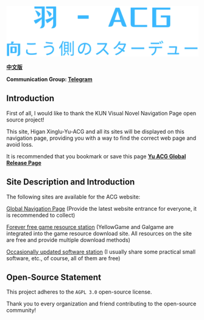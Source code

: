 ![Yu-ACG-nav](https://raw.githubusercontent.com/T1hu/Yu-ACG-nav/refs/heads/main/logo.png)

**[中文版](/docs/README_zh_cn.md)**
  
**Communication Group: [Telegram](https://t.me/xiaoyuO721)**


  
## Introduction

First of all, I would like to thank the KUN Visual Novel Navigation Page open source project!

This site, Higan Xinglu-Yu-ACG and all its sites will be displayed on this navigation page, providing you with a way to find the correct web page and avoid loss.

It is recommended that you bookmark or save this page **[Yu ACG Global Release Page](https://yugal.cc)**
  
## Site Description and Introduction

The following sites are available for the ACG website:

[Global Navigation Page](https://yugal.cc) (Provide the latest website entrance for everyone, it is recommended to collect)

[Forever free game resource station](https://seve.yugal.cc) (YellowGame and Galgame are integrated into the game resource download site. All resources on the site are free and provide multiple download methods)

[Occasionally updated software station](https://xy.yugal.cc) (I usually share some practical small software, etc., of course, all of them are free)

## Open-Source Statement

This project adheres to the `AGPL 3.0` open-source license.

Thank you to every organization and friend contributing to the open-source community!
